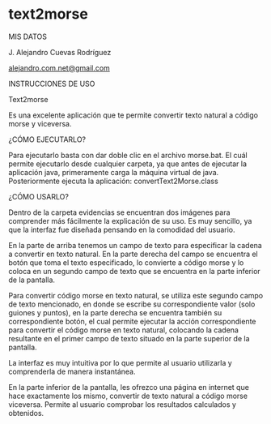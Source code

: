# text2morse

MIS DATOS


J. Alejandro Cuevas Rodríguez

alejandro.com.net@gmail.com


INSTRUCCIONES DE USO

Text2morse

Es una excelente aplicación que te permite convertir texto natural a código morse y viceversa.

¿CÓMO EJECUTARLO?

Para ejecutarlo basta con dar doble clic en el archivo morse.bat. El cuál permite ejecutarlo desde cualquier carpeta, ya que antes de ejecutar la aplicación java, primeramente carga la máquina virtual de java. Posteriormente ejecuta la aplicación: convertText2Morse.class

¿CÓMO USARLO?

Dentro de la carpeta evidencias se encuentran dos imágenes para comprender más fácilmente la explicación de su uso. Es muy sencillo, ya que la interfaz fue diseñada pensando en la comodidad del usuario. 

En la parte de arriba tenemos un campo de texto para especificar la cadena a convertir en texto natural. En la parte derecha del campo se encuentra el botón que toma el texto especificado, lo convierte a código morse y lo coloca en un segundo campo de texto que se encuentra en la parte inferior de la pantalla.

Para convertir código morse en texto natural, se utiliza este segundo campo de texto mencionado, en donde se escribe su correspondiente valor (solo guiones y puntos), en la parte derecha se encuentra también su correspondiente botón, el cual permite ejecutar la acción correspondiente para convertir el código morse en texto natural, colocando la cadena resultante en el primer campo de texto situado en la parte superior de la pantalla.

La interfaz es muy intuitiva por lo que permite al usuario utilizarla y comprenderla de manera instantánea.

En la parte inferior de la pantalla, les ofrezco una página en internet que hace exactamente los mismo, convertir de texto natural a código morse viceversa. Permite al usuario comprobar los resultados calculados y obtenidos.


